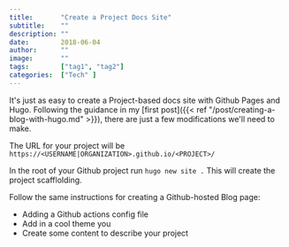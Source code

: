 ```yaml
---
title:       "Create a Project Docs Site"
subtitle:    ""
description: ""
date:        2018-06-04
author:      ""
image:       ""
tags:        ["tag1", "tag2"]
categories:  ["Tech" ]
---
```


It's just as easy to create a Project-based docs site with Github Pages and Hugo.  Following the guidance in my [first post]({{< ref "/post/creating-a-blog-with-hugo.md" >}}), there are just a few modifications we'll need to make.

The URL for your project will be `https://<USERNAME|ORGANIZATION>.github.io/<PROJECT>/`

In the root of your Github project run `hugo new site .` This will create the project scafflolding.

Follow the same instructions for creating a Github-hosted Blog page:
* Adding a Github actions config file
* Add in a cool theme you
* Create some content to describe your project

